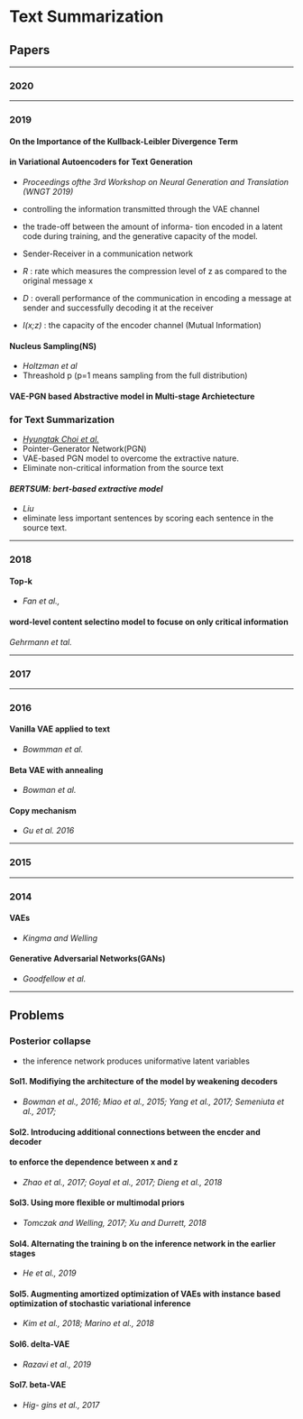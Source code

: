 # Text Summarization

## Papers 

---

### 2020

---

### 2019

#### **On the Importance of the Kullback-Leibler Divergence Term**
#### **in Variational Autoencoders for Text Generation**
* *Proceedings ofthe 3rd Workshop on Neural Generation and Translation (WNGT 2019)*


* controlling the information transmitted through the VAE channel
* the trade-off between the amount of informa- tion encoded in a latent code during training, and the generative capacity of the model.
* Sender-Receiver in a communication network
 * *R* : rate which measures the compression level of z as compared to the original message x
 * *D* : overall performance of the communication in encoding a message at sender and successfully decoding it at the receiver
 * *I(x;z)* : the capacity of the encoder channel (Mutual Information)


#### **Nucleus Sampling(NS)**
* *Holtzman et al*
* Threashold p (p=1 means sampling from the full distribution)

#### **VAE-PGN based Abstractive model in Multi-stage Archietecture**
### **for Text Summarization**
* [*Hyungtak Choi et al.*](https://www.aclweb.org/anthology/W19-8664.pdf)
* Pointer-Generator Network(PGN)
* VAE-based PGN model to overcome the extractive nature.
* Eliminate non-critical information from the source text


#### *BERTSUM: bert-based extractive model*
* *Liu*
* eliminate less important sentences by scoring each sentence in the source text.
---

### 2018

#### **Top-k**
* *Fan et al.,*

#### **word-level content selectino model to focuse on only critical information**
*Gehrmann et tal.*


---

### 2017

---

### 2016

#### **Vanilla VAE applied to text** 
* *Bowmman et al.*


#### **Beta VAE with annealing** 
* *Bowman et al.*

#### **Copy mechanism**
* *Gu et al. 2016*

---

### 2015


---

### 2014

#### **VAEs**
* *Kingma and Welling*

#### **Generative Adversarial Networks(GANs)**
* *Goodfellow et al.*


---

## Problems 

### **Posterior collapse**
* the inference network produces uniformative latent variables

#### **Sol1.** Modifiying the architecture of the model by weakening decoders
* *Bowman et al., 2016; Miao et al., 2015; Yang et al., 2017; Semeniuta et al., 2017;*

#### **Sol2.** Introducing additional connections between the encder and decoder
#### to enforce the dependence between x and z
* *Zhao et al., 2017; Goyal et al., 2017; Dieng et al., 2018*


#### **Sol3.** Using more flexible or multimodal priors
* *Tomczak and Welling, 2017; Xu and Durrett, 2018*

#### **Sol4.** Alternating the training b  on the inference network in the earlier stages
* *He et al., 2019*

#### **Sol5.** Augmenting amortized optimization of VAEs with instance based optimization of stochastic variational inference
* *Kim et al., 2018; Marino et al., 2018*

#### **Sol6.** delta-VAE
* *Razavi et al., 2019*

#### **Sol7.** beta-VAE
* *Hig- gins et al., 2017*
